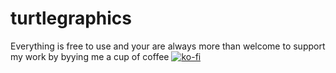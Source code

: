 # turtlegraphics

Everything is free to use and your are always more than welcome to support my work by byying me a cup of coffee 
[![ko-fi](https://www.ko-fi.com/img/githubbutton_sm.svg)](https://ko-fi.com/Y8Y4V6AL)

